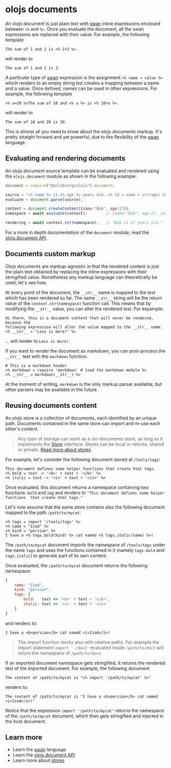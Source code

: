 # olojs documents

An olojs document is just plain text with [swan] inline expressions enclosed
between `<%` and `%>`. Once you evaluate the document, all the swan expressions
are replaced with their value. For example, the following template

```
The sum of 1 and 2 is <% 1+2 %>.
```

will render to

```
The sum of 1 and 2 is 3.
```

A particular type of [swan] expression is the assignment `<% name = value %>` 
which renders to an empty string but creates a mapping between a name and a
value. Once defined, names can be used in other expressions. For example, 
the following template

```
<% x=20 %>The sum of 10 and <% x %> is <% 10+x %>.
```

will render to

```
The sum of 10 and 20 is 30.
```

This is almost all you need to know about the olojs documents markup. It's pretty
straight forward and yet powerful, due to the flexibility of the [swan] language.



## Evaluating and rendering documents

An olojs document source template can be evaluated and rendered using the 
`olojs.document` module as shown in the following example:

```js
document = require("@onlabsorg/olojs").document;

source = "<% name %> is <% age %> years old. <% id = name + str(age) %>";
evaluate = document.parse(source);

context = document.createContext({name:"Bob", age:27});
namespace = await evaluate(context);        // {name:"Bob", age:27, id:"Bob27"}

rendering = await context.str(namespace);   // "Bob is 27 years old."
```

For a more in depth documentation of the `document` module, read the 
[olojs.document API](./api/document.md).



## Documents custom markup

Olojs documents are markup-agnostic in that the rendered content is just the 
plain text obtained by replacing the inline expressions with their stringified 
value. Nonetheless any markup language can theoretically be used; let's see how.

At every point of the document, the `__str__` name is mapped to the text
which has been rendered so far. The same `__str__` string will be the return
value of the `context.str(namespace)` function call. This means that by
modifying the `__str__` value, you can alter the rendered text. For expample:

```
Hi there, this is a document content that will never be rendered, because the
following expression will alter the value mapped to the __str__ name.
<% __str__ = "Less is more!" %>
```

... will render to `Less is more!`. 

If you want to render the document as markdown, you can post-process the `__str__`
text with the `markdown` function.

```
# This is a markdown header
<% markdown = require 'markdown' # load the markdown module %>
<% __str__ = markdown(__str__) %>
```

At the moment of writing, `markdown` is the only markup parser available, but 
other parsers may be available in the future.



## Reusing documents content

An olojs store is a collection of documents, each identified by an unique path. 
Documents contained in the same store can import and re-use each other's content.

> Any type of storage can work as a olo-documents store, as long as it
> implements the [Store] interface. Stores can be local or remote, shared or
> private. [Read more about stores](./store.md).

For example, let's consider the following document stored at `/tools/tags`:

```
This document defines some helper functions that create html tags.
<% bold = text -> '<b>' + text + '</b>' %>
<% italic = text -> '<i>' + text + '</i>' %>
```

Once evaluated, this document returns a namespace containing two functions:
`bold` and `img` and renders to `"This document defines some helper functions 
that create html tags."`

Let's now assume that the same store contains also the following document mapped
to the path `/path/to/mycat`:

```
<% tags = import '/tools/tags' %>
<% name = "Izad" %>
<% kind = "persian" %>
I have a <% tags.bold(kind) %> cat named <% tags.italic(name) %>!
```

The `/path/to/mycat` document imports the namespace of `/tools/tags` under the
name `tags` and uses the functions contained in it (namely `tags.bold` and 
`tags.italic`) to generate part of its own content.

Once evaluated, the `/path/to/mycat` document returns the following namespace:

```js
{
    name: "Izad",
    kind: "persian",
    tags: {
        bold:   text => '<b>' + text + '</b>',
        italic: text => '<i>' + text + '</i>'
    }
}
```

and renders to:

```
I have a <b>persian</b> cat named <i>Izad</i>!
```

> The import function works also with relative paths. For example the import
> statement `import './doc2'` evaluated inside `/path/to/doc1` will return
> the namespace of `/path/to/doc2`.

If an imported document namespace gets stringified, it returns the rendered
text of the imported document. For example, the following document

```
The content of /path/to/mycat is "<% import '/path/to/mycat' %>"
```

renders to:

```
The content of /path/to/mycat is "I have a <b>persian</b> cat named <i>Izad</i>!"
```

Notice that the expression `import '/path/to/mycat'` returns the namespace of
the `/path/to/mycat` document, which then gets stringified and injected in the 
host document.



Learn more
--------------------------------------------------------------------------------
* Learn the [swan] language
* Learn the [olojs.document API](./api/document.md)
* Learn more about [stores](./store.md)



[swan]: https://github.com/onlabsorg/swan-js/blob/main/docs/swan.md
[Store]: ./api/store.md

